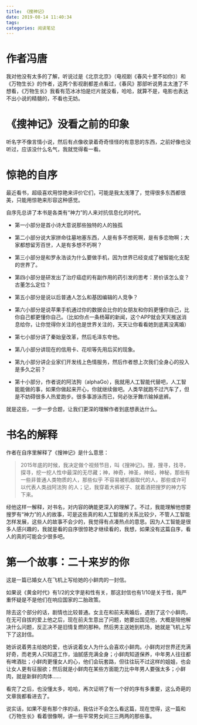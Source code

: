 ```yaml
---
title: 《搜神记》
date: 2019-08-14 11:40:34
tags:
categories: 阅读笔记
---
```


# 作者冯唐

我对他没有太多的了解，听说过是《北京北京》（电视剧《春风十里不如你》）和《万物生长》的作者，这两个影视剧都差点看过，《春风》那部听说男主太渣了不想看，《万物生长》我看有范冰冰怕是烂片就没看，哈哈，就算不是，电影也表达不出小说的精髓的，不看也无妨。

# 《搜神记》没看之前的印象

听名字不像言情小说，然后有点像收录着奇奇怪怪的有意思的东西，之前好像也没听过，应该没什么名气，我就觉得看一看。

# 惊艳的自序

最近看书，超级喜欢用惊艳来评价它们，可能是我太浅薄了，觉得很多东西都很美，只能用惊艳来形容这种感觉。

自序先总讲了本书是各类有“神力”的人来对抗信息化的时代。
- 第一小部分是首小诗大意说那些独特的人的独孤

- 第二小部分说大家拼命往墓地塞东西，人是有多不想死啊，是有多恋物啊；大家都想留芳百世，人是有多想不朽啊？

- 第三小部分是和罗永浩谈为什么要做手机，因为世界已经变成了被智能化支配的世界了。

- 第四小部分是研发出了治疗癌症的有副作用的药引发的思考：房价该怎么变？古董怎么定位？

- 第五小部分是说以后普通人怎么和基因编辑的人竞争？

- 第六小部分是说苹果手机通过你的数据会比你的女朋友和你妈更懂你自己，比你自己都更懂你自己。（比如你点一条杨幂的新闻，这个APP就会天天推送消息给你，让你觉得你关注的也是世界关注的，天天让你看看她到底离没离婚）

- 第七小部分讲了秦始皇改革，然后毛泽东夸他。

- 第八小部分讲现在的信用卡、花呗等先用后买的现象。

- 第九小部分讲企业家们开发线上色情服务，然后作者想上次我们全身心的投入是多久之前？

- 第十小部分，作者说的阿法狗（alphaGo），我就用人工智能代替吧，人工智能能做的事，如果你做起来开心，你就继续做吧。人类早就跑不过汽车了，但是不妨碍很多人热爱跑步。很多事游泳而已，何必张牙舞爪输掉底裤。

就是这些，一步一步合题，让我们更深的理解作者到底想表达什么。

# 书名的解释

作者在自序里解释了《搜神记》是什么意思：

> 2015年底的时候，我决定做个视频节目，叫《搜神记》。搜，搜寻，找寻，探寻，挖一挖人性中最深的无尽藏；神，神奇，神圣，神经，神秘，那些有一些非普通人类物质的人，那些似乎 不容易被机器取代的人，那些或许可以代表人类战阿法狗 的人；记，我穿着大裤衩子、就着酒把搜罗的神力写下来。

经他这样一解释，对书名，对内容的确能更深入的理解了。不过，我能理解他想要搜罗有“神力”的人的故事，可是这些真的和人工智能的关系比较少，不管人工智能怎样发展，这些人的故事不会少的，我觉得有点凑热点的意思。因为人工智能是很多人感兴趣的，我就是看的自序很惊艳才继续看的，我想，如果没有这篇自序，看人的真的可能会少很多吧。

# 第一个故事：二十来岁的你

这是一篇已婚女人在飞机上写给她的小鲜肉的一封信。

如果说《黄金时代》有1/2的文字是和性有关，那这封信也有1/10是关于性，我严重怀疑是不是他们在响应国家的二胎政策。

除去这个部分的话，剧情也比较普通。女主在和前夫离婚后，遇到了这个小鲜肉，在无可自拔的爱上他之后，现在前夫生意出了问题，她要出国见他，大概是陪他解决什么问题，反正决不是旧情复燃的那种。然后男主送她到机场，她就是飞机上写下了这封信。

她诉说着男主给她的爱，也诉说着女人为什么会喜欢小鲜肉。小鲜肉对世界还充满好奇，而老男人只知道工作，油腻感充满全身；小鲜肉知道保养，中年男人往往都有啤酒肚；小鲜肉更懂女人的心，他们会玩套路，但往往玩不过这样的姐姐，也会让女人更有征服欲；然后就是小鲜肉在某些方面能力比中年男人要强太多；小鲜肉，就是新鲜的肉体……

看完了之后，也没懂太多，哈哈，再次证明了有一个好的序有多重要，这么奇葩的文章我都看进去了。

说实话，如果不是有那个序的话，我估计不会怎么看这篇，现在觉得，这一篇和《万物生长》看着很像啊，讲一些平常男女间三三两两的那些事。

